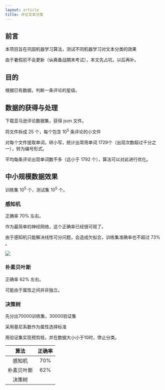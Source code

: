 ```yaml
---
layout: article
title: 评论文本分类
---
```


## 前言

本项目旨在巩固机器学习算法，测试不同机器学习对文本分类的效果

由于暑假前不会更新（~~认真~~备战期末考试），本文先占坑，以后再补。

## 目的

根据已有数据，判断一条评论的星级。

## 数据的获得与处理

下载亚马逊评论数据集，获得 json 文件。

将文件拆成  $25$ 个，每个包含 $10^5$​ 条评论的小文件

对每个文件提取单词，转小写，统计出常用单词 $1729$​ 个（出现次数超过千分之一），转为编号形式。

平均每条评论出现单词数不多（远小于 $1792$ 个），算法可以对此进行优化。

## 中小规模数据效果

训练集 $10^5$ 个，测试集 $10^5$ 个。

### 感知机

正确率 $70\%$ 左右。

作为最简单的神经网络，这个正确率已经很可观了。

由于感知机只能解决线性可分问题，会造成欠拟合，训练集准确率也不超过 $73\%$​ 。

![](https://cdn.luogu.com.cn/upload/image_hosting/yqwq6u1q.png)



### 朴素贝叶斯

正确率 $62\%$ 左右。

可能由于属性之间并非独立。




### 决策树

先分出70000训练集，30000验证集

采用基尼系数作为属性选择标准

用验证集实现预剪枝，并在数据大小小于10时，停止分类。


|    算法    | 正确率 |
| :--------: | :----: |
|   感知机   |  70%   |
| 朴素贝叶斯 |  62%   |
|   决策树   |        |

